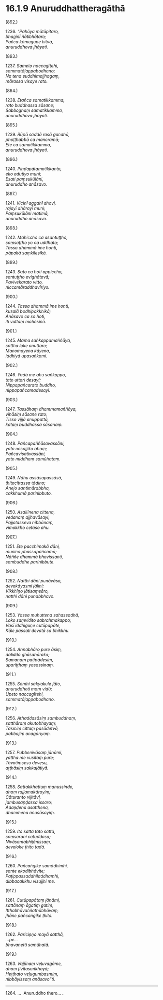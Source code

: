 

# 16.1.9 Anuruddhattheragāthā




(892.)

1236\. _“Pahāya mātāpitaro,_  
_bhaginī ñātibhātaro;_  
_Pañca kāmaguṇe hitvā,_  
_anuruddhova jhāyati._  


(893.)

1237\. _Sameto naccagītehi,_  
_sammatāḷappabodhano;_  
_Na tena suddhimajjhagaṃ,_  
_mārassa visaye rato._  


(894.)

1238\. _Etañca samatikkamma,_  
_rato buddhassa sāsane;_  
_Sabboghaṃ samatikkamma,_  
_anuruddhova jhāyati._  


(895.)

1239\. _Rūpā saddā rasā gandhā,_  
_phoṭṭhabbā ca manoramā;_  
_Ete ca samatikkamma,_  
_anuruddhova jhāyati._  


(896.)

1240\. _Piṇḍapātamatikkanto,_  
_eko adutiyo muni;_  
_Esati paṃsukūlāni,_  
_anuruddho anāsavo._  


(897.)

1241\. _Vicinī aggahī dhovi,_  
_rajayī dhārayī muni;_  
_Paṃsukūlāni matimā,_  
_anuruddho anāsavo._  


(898.)

1242\. _Mahiccho ca asantuṭṭho,_  
_saṃsaṭṭho yo ca uddhato;_  
_Tassa dhammā ime honti,_  
_pāpakā saṃkilesikā._  


(899.)

1243\. _Sato ca hoti appiccho,_  
_santuṭṭho avighātavā;_  
_Pavivekarato vitto,_  
_niccamāraddhavīriyo._  


(900.)

1244\. _Tassa dhammā ime honti,_  
_kusalā bodhipakkhikā;_  
_Anāsavo ca so hoti,_  
_iti vuttaṃ mahesinā._  


(901.)

1245\. _Mama saṅkappamaññāya,_  
_satthā loke anuttaro;_  
_Manomayena kāyena,_  
_iddhiyā upasaṅkami._  


(902.)

1246\. _Yadā me ahu saṅkappo,_  
_tato uttari desayi;_  
_Nippapañcarato buddho,_  
_nippapañcamadesayi._  


(903.)

1247\. _Tassāhaṃ dhammamaññāya,_  
_vihāsiṃ sāsane rato;_  
_Tisso vijjā anuppattā,_  
_kataṃ buddhassa sāsanaṃ._  


(904.)

1248\. _Pañcapaññāsavassāni,_  
_yato nesajjiko ahaṃ;_  
_Pañcavīsativassāni,_  
_yato middhaṃ samūhataṃ._  


(905.)

1249\. _Nāhu assāsapassāsā,_  
_ṭhitacittassa tādino;_  
_Anejo santimārabbha,_  
_cakkhumā parinibbuto._  


(906.)

1250\. _Asallīnena cittena,_  
_vedanaṃ ajjhavāsayi;_  
_Pajjotasseva nibbānaṃ,_  
_vimokkho cetaso ahu._  


(907.)

1251\. _Ete pacchimakā dāni,_  
_munino phassapañcamā;_  
_Nāññe dhammā bhavissanti,_  
_sambuddhe parinibbute._  


(908.)

1252\. _Natthi dāni punāvāso,_  
_devakāyasmi jālini;_  
_Vikkhīṇo jātisaṃsāro,_  
_natthi dāni punabbhavo._  


(909.)

1253\. _Yassa muhuttena sahassadhā,_  
_Loko saṃvidito sabrahmakappo;_  
_Vasī iddhiguṇe cutūpapāte,_  
_Kāle passati devatā sa bhikkhu._  


(910.)

1254\. _Annabhāro pure āsiṃ,_  
_daliddo ghāsahārako;_  
_Samaṇaṃ paṭipādesiṃ,_  
_upariṭṭhaṃ yasassinaṃ._  


(911.)

1255\. _Somhi sakyakule jāto,_  
_anuruddhoti maṃ vidū;_  
_Upeto naccagītehi,_  
_sammatāḷappabodhano._  


(912.)

1256\. _Athaddasāsiṃ sambuddhaṃ,_  
_satthāraṃ akutobhayaṃ;_  
_Tasmiṃ cittaṃ pasādetvā,_  
_pabbajiṃ anagāriyaṃ._  


(913.)

1257\. _Pubbenivāsaṃ jānāmi,_  
_yattha me vusitaṃ pure;_  
_Tāvatiṃsesu devesu,_  
_aṭṭhāsiṃ sakkajātiyā._  


(914.)

1258\. _Sattakkhattuṃ manussindo,_  
_ahaṃ rajjamakārayiṃ;_  
_Cāturanto vijitāvī,_  
_jambusaṇḍassa issaro;_  
_Adaṇḍena asatthena,_  
_dhammena anusāsayiṃ._  


(915.)

1259\. _Ito satta tato satta,_  
_saṃsārāni catuddasa;_  
_Nivāsamabhijānissaṃ,_  
_devaloke ṭhito tadā._  


(916.)

1260\. _Pañcaṅgike samādhimhi,_  
_sante ekodibhāvite;_  
_Paṭippassaddhiladdhamhi,_  
_dibbacakkhu visujjhi me._  


(917.)

1261\. _Cutūpapātaṃ jānāmi,_  
_sattānaṃ āgatiṃ gatiṃ;_  
_Itthabhāvaññathābhāvaṃ,_  
_jhāne pañcaṅgike ṭhito._  


(918.)

1262\. _Pariciṇṇo mayā satthā,_  
_…pe…_  
_bhavanetti samūhatā._  


(919.)

1263\. _Vajjīnaṃ veḷuvagāme,_  
_ahaṃ jīvitasaṅkhayā;_  
_Heṭṭhato veḷugumbasmiṃ,_  
_nibbāyissaṃ anāsavo”ti._  


---

1264\. …  Anuruddho thero… .





